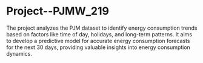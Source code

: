 # Project--PJMW_219
The project analyzes the PJM dataset to identify energy consumption trends based on factors like time of day, holidays, and long-term patterns. It aims to develop a predictive model for accurate energy consumption forecasts for the next 30 days, providing valuable insights into energy consumption dynamics.

